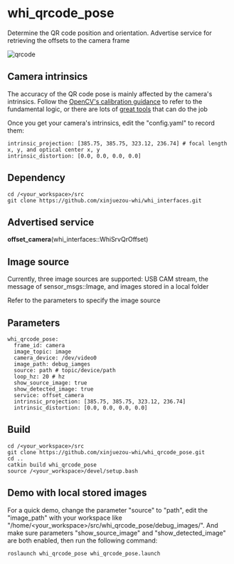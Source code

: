 # whi_qrcode_pose
Determine the QR code position and orientation. Advertise service for retrieving the offsets to the camera frame

![qrcode](https://github.com/xinjuezou-whi/whi_qrcode_pose/assets/72239958/bdfe4f2f-de9b-4512-8ce1-144df485ca33)

## Camera intrinsics
The accuracy of the QR code pose is mainly affected by the camera's intrinsics. Follow the [OpenCV's calibration guidance](https://docs.opencv.org/4.x/dc/dbb/tutorial_py_calibration.html) to refer to the fundamental logic, or there are lots of [great tools](https://github.com/natowi/CameraCalibTools?tab=readme-ov-file) that can do the job

Once you get your camera's intrinsics, edit the "config.yaml" to record them:
```
intrinsic_projection: [385.75, 385.75, 323.12, 236.74] # focal length x, y, and optical center x, y
intrinsic_distortion: [0.0, 0.0, 0.0, 0.0]
```

## Dependency
```
cd /<your_workspace>/src
git clone https://github.com/xinjuezou-whi/whi_interfaces.git
```

## Advertised service
**offset_camera**(whi_interfaces::WhiSrvQrOffset)

## Image source
Currently, three image sources are supported: USB CAM stream, the message of sensor_msgs::Image, and images stored in a local folder

Refer to the parameters to specify the image source

## Parameters
```
whi_qrcode_pose:
  frame_id: camera
  image_topic: image
  camera_device: /dev/video0
  image_path: debug_iamges
  source: path # topic/device/path
  loop_hz: 20 # hz
  show_source_image: true
  show_detected_image: true
  service: offset_camera
  intrinsic_projection: [385.75, 385.75, 323.12, 236.74]
  intrinsic_distortion: [0.0, 0.0, 0.0, 0.0]
```

## Build
```
cd /<your_workspace>/src
git clone https://github.com/xinjuezou-whi/whi_qrcode_pose.git
cd ..
catkin build whi_qrcode_pose
source /<your_workspace>/devel/setup.bash
```

## Demo with local stored images
For a quick demo, change the parameter "source" to "path", edit the "image_path" with your workspace like "/home/<your_workspace>/src/whi_qrcode_pose/debug_images/". And make sure parameters "show_source_image" and "show_detected_image" are both enabled, then run the following command:
```
roslaunch whi_qrcode_pose whi_qrcode_pose.launch
```
